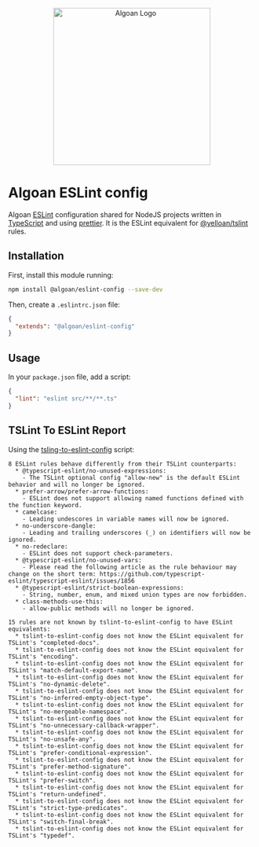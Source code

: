 <p align="center">
  <a href="http://algoan.com/" target="blank"><img src="https://media.licdn.com/dms/image/C4E0BAQH-hIlc5g9g7w/company-logo_200_200/0?e=2159024400&v=beta&t=j5y9KO1P22GsMx3vBNawrpvyvjD2iyBWGeVPUsRkn5s" width="320" alt="Algoan Logo" /></a>
</p>

# Algoan ESLint config

Algoan [ESLint](https://eslint.org) configuration shared for NodeJS projects written in [TypeScript](https://www.typescriptlang.org/) and using [prettier](https://prettier.io/). It is the ESLint equivalent for [@yelloan/tslint](https://github.com/yelloan/yelloan-tslint) rules.

## Installation

First, install this module running:

```bash
npm install @algoan/eslint-config --save-dev
```

Then, create a `.eslintrc.json` file:

```json
{
  "extends": "@algoan/eslint-config"
}
```

## Usage

In your `package.json` file, add a script:

```json
{
  "lint": "eslint src/**/**.ts"
}
```

## TSLint To ESLint Report

Using the [tsling-to-eslint-config](https://github.com/typescript-eslint/tslint-to-eslint-config) script:

```log
8 ESLint rules behave differently from their TSLint counterparts:
  * @typescript-eslint/no-unused-expressions:
    - The TSLint optional config "allow-new" is the default ESLint behavior and will no longer be ignored.
  * prefer-arrow/prefer-arrow-functions:
    - ESLint does not support allowing named functions defined with the function keyword.
  * camelcase:
    - Leading undescores in variable names will now be ignored.
  * no-underscore-dangle:
    - Leading and trailing underscores (_) on identifiers will now be ignored.
  * no-redeclare:
    - ESLint does not support check-parameters.
  * @typescript-eslint/no-unused-vars:
    - Please read the following article as the rule behaviour may change on the short term: https://github.com/typescript-eslint/typescript-eslint/issues/1856
  * @typescript-eslint/strict-boolean-expressions:
    - String, number, enum, and mixed union types are now forbidden.
  * class-methods-use-this:
    - allow-public methods will no longer be ignored.

15 rules are not known by tslint-to-eslint-config to have ESLint equivalents:
  * tslint-to-eslint-config does not know the ESLint equivalent for TSLint's "completed-docs".
  * tslint-to-eslint-config does not know the ESLint equivalent for TSLint's "encoding".
  * tslint-to-eslint-config does not know the ESLint equivalent for TSLint's "match-default-export-name".
  * tslint-to-eslint-config does not know the ESLint equivalent for TSLint's "no-dynamic-delete".
  * tslint-to-eslint-config does not know the ESLint equivalent for TSLint's "no-inferred-empty-object-type".
  * tslint-to-eslint-config does not know the ESLint equivalent for TSLint's "no-mergeable-namespace".
  * tslint-to-eslint-config does not know the ESLint equivalent for TSLint's "no-unnecessary-callback-wrapper".
  * tslint-to-eslint-config does not know the ESLint equivalent for TSLint's "no-unsafe-any".
  * tslint-to-eslint-config does not know the ESLint equivalent for TSLint's "prefer-conditional-expression".
  * tslint-to-eslint-config does not know the ESLint equivalent for TSLint's "prefer-method-signature".
  * tslint-to-eslint-config does not know the ESLint equivalent for TSLint's "prefer-switch".
  * tslint-to-eslint-config does not know the ESLint equivalent for TSLint's "return-undefined".
  * tslint-to-eslint-config does not know the ESLint equivalent for TSLint's "strict-type-predicates".
  * tslint-to-eslint-config does not know the ESLint equivalent for TSLint's "switch-final-break".
  * tslint-to-eslint-config does not know the ESLint equivalent for TSLint's "typedef".
```
